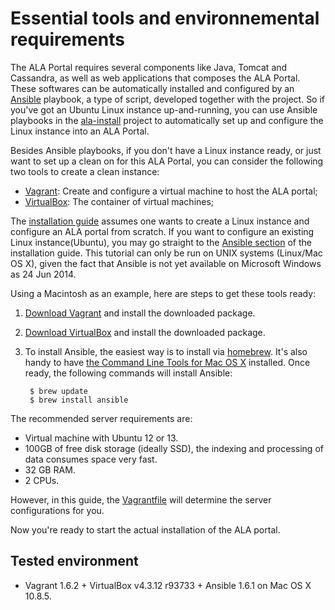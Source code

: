 # Essential tools and environnemental requirements

The ALA Portal requires several components like Java, Tomcat and Cassandra, as well as web applications that composes the ALA Portal. These softwares can be automatically installed and configured by an [Ansible](http://www.ansible.com/home) playbook, a type of script, developed together with the project. So if you've got an Ubuntu Linux instance up-and-running, you can use Ansible playbooks in the [ala-install](https://github.com/AtlasOfLivingAustralia/ala-install) project to automatically set up and configure the Linux instance into an ALA Portal.

Besides Ansible playbooks, if you don't have a Linux instance ready, or just want to set up a clean on for this ALA Portal, you can consider the following two tools to create a clean instance:

* [Vagrant](http://www.vagrantup.com/): Create and configure a virtual machine to host the ALA portal;
* [VirtualBox](http://www.vagrantup.com/): The container of virtual machines;

The [installation guide](https://github.com/AtlasOfLivingAustralia/documentation/wiki/Installation) assumes one wants to create a Linux instance and configure an ALA portal from scratch. If you want to configure an existing Linux instance(Ubuntu), you may go straight to the [Ansible section](https://github.com/AtlasOfLivingAustralia/documentation/wiki/Installation#ansible) of the installation guide. This tutorial can only be run on UNIX systems (Linux/Mac OS X), given the fact that Ansible is not yet available on Microsoft Windows as 24 Jun 2014.

Using a Macintosh as an example, here are steps to get these tools ready:

1. [Download Vagrant](http://www.vagrantup.com/downloads.html) and install the downloaded package.
1. [Download VirtualBox](https://www.virtualbox.org/wiki/Downloads) and install the downloaded package.
1. To install Ansible, the easiest way is to install via [homebrew](http://brew.sh/). It's also handy to have [the Command Line Tools for Mac OS X](http://osxdaily.com/2014/02/12/install-command-line-tools-mac-os-x/) installed. Once ready, the following commands will install Ansible:
    
        $ brew update
        $ brew install ansible

The recommended server requirements are:
* Virtual machine with Ubuntu 12 or 13.
* 100GB of free disk storage (ideally SSD), the indexing and processing of data consumes space very fast.
* 32 GB RAM.
* 2 CPUs.

However, in this guide, the [Vagrantfile](https://github.com/AtlasOfLivingAustralia/ala-install/blob/master/vagrant/ubuntu/Vagrantfile) will determine the server configurations for you.

Now you're ready to start the actual installation of the ALA portal.

## Tested environment
* Vagrant 1.6.2 + VirtualBox v4.3.12 r93733 + Ansible 1.6.1 on Mac OS X 10.8.5.